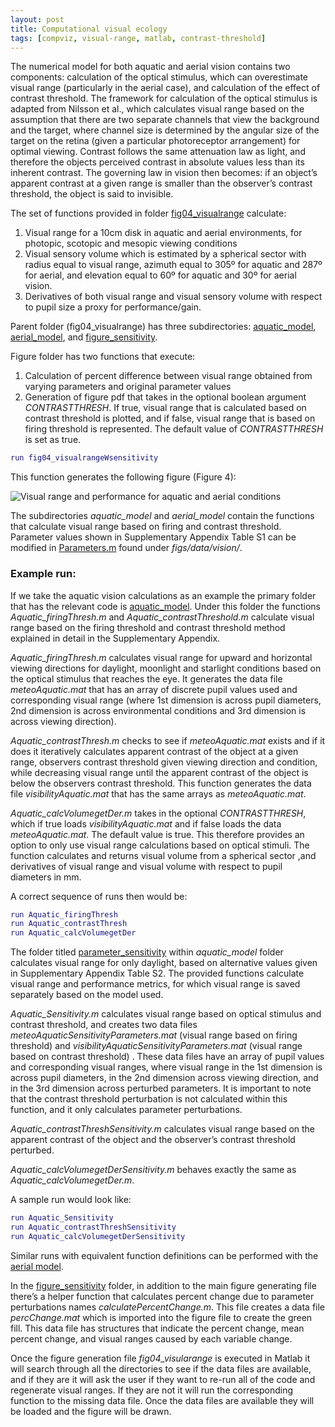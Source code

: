 ```yaml
---
layout: post
title: Computational visual ecology
tags: [compviz, visual-range, matlab, contrast-threshold]
---
```


The numerical model for both aquatic and aerial vision contains two components: calculation of the optical stimulus, which can overestimate visual range (particularly in the aerial case), and calculation of the effect of contrast threshold. The framework for calculation of the optical stimulus is adapted from Nilsson et al., which calculates visual range based on the assumption that there are two separate channels that view the background and the target, where channel size is determined by the angular size of the target on the retina (given a particular photoreceptor arrangement) for optimal viewing. Contrast follows the same attenuation law as light, and therefore the objects perceived contrast in absolute values less than its inherent contrast. The governing law in vision then becomes: if an object’s apparent contrast at a given range is smaller than the observer’s contrast threshold, the object is said to invisible.


The set of functions provided in folder [fig04_visualrange](https://github.com/maciverlab/bigeye/tree/master/figs/fig04_visualrange) calculate:

1. Visual range for a 10cm disk in aquatic and aerial environments, for photopic, scotopic and mesopic viewing conditions
2. Visual sensory volume which is estimated by a spherical sector with radius equal to visual range, azimuth equal to 305º for aquatic and 287º for aerial, and elevation equal to 60º for aquatic and 30º for aerial vision.
3. Derivatives of both visual range and visual sensory volume with respect to pupil size a proxy  for performance/gain.


Parent folder (fig04_visualrange) has three subdirectories: [aquatic_model](https://github.com/maciverlab/bigeye/tree/master/figs/fig04_visualrange/aquatic_model), [aerial_model](https://github.com/maciverlab/bigeye/tree/master/figs/fig04_visualrange/aerial_model), and [figure_sensitivity](https://github.com/maciverlab/bigeye/tree/master/figs/fig04_visualrange/figure_sensitivity). 


Figure folder has two functions that execute: 

1. Calculation of percent difference between visual range obtained from varying parameters and original parameter values
2. Generation of figure pdf that takes in the optional boolean argument *CONTRASTTHRESH*. If true, visual range that is calculated based on contrast threshold is plotted, and if false, visual range that is based on firing threshold is represented. The default value of *CONTRASTTHRESH* is set as true. 


``` Matlab
run fig04_visualrangeWsensitivity
```

This function generates the following figure (Figure 4):

![Visual range and performance for aquatic and aerial conditions]({{site.url}}/assets/fig04.png)


The subdirectories *aquatic_model* and *aerial_model* contain the functions that calculate visual range based on firing and contrast threshold. Parameter values shown in Supplementary Appendix Table S1 can be modified in [Parameters.m](https://github.com/maciverlab/bigeye/blob/master/figs/data/vision/Parameters.m) found under *figs/data/vision/*.


### Example run:

If we take the aquatic vision calculations as an example the primary folder that has the relevant code is [aquatic_model](https://github.com/maciverlab/bigeye/tree/master/figs/fig04_visualrange/aquatic_model). Under this folder the functions *Aquatic_firingThresh.m* and *Aquatic_contrastThreshold.m* calculate visual range based on the firing threshold and contrast threshold method explained in detail in the Supplementary Appendix.  


*Aquatic_firingThresh.m* calculates visual range for upward and horizontal viewing directions for daylight, moonlight and starlight conditions based on the optical stimulus that reaches the eye. It generates the data file *meteoAquatic.mat* that has an array of discrete pupil values used and corresponding visual range (where 1st dimension is across pupil diameters, 2nd dimension is across environmental conditions and 3rd dimension is across viewing direction). 


*Aquatic_contrastThresh.m* checks to see if *meteoAquatic.mat* exists and if it does it iteratively calculates apparent contrast of the object at a given range, observers contrast threshold given viewing direction and condition, while decreasing visual range until the apparent contrast of the object is below the observers contrast threshold. This function generates the data file *visibilityAquatic.mat* that has the same arrays as *meteoAquatic.mat*.  


*Aquatic_calcVolumegetDer.m* takes in the optional *CONTRASTTHRESH*, which if true loads *visibilityAquatic.mat* and if false loads the data *meteoAquatic.mat*. The default value is true. This therefore provides an option to only use visual range calculations based on optical stimuli. The function calculates and returns visual volume from a spherical sector ,and derivatives of visual range and visual volume with respect to pupil diameters in mm. 

A correct sequence of runs then would be:


```Matlab
run Aquatic_firingThresh
run Aquatic_contrastThresh
run Aquatic_calcVolumegetDer
```

The folder titled [parameter_sensitivity](https://github.com/maciverlab/bigeye/tree/master/figs/fig04_visualrange/aquatic_model/parameter_sensitivity) within *aquatic_model* folder calculates visual range for only daylight, based on alternative values given in Supplementary Appendix Table S2. The provided functions calculate visual range and performance metrics, for which visual range is saved separately based on the model used. 


*Aquatic_Sensitivity.m* calculates visual range based on optical stimulus and contrast threshold, and creates two data files *meteoAquaticSensitivityParameters.mat* (visual range based on firing threshold) and *visibilityAquaticSensitivityParameters.mat* (visual range based on contrast threshold) . These data files have an array of pupil values and corresponding visual ranges, where visual range in the 1st dimension is across pupil diameters, in the 2nd dimension across viewing direction, and in the 3rd dimension across perturbed parameters. It is important to note that the contrast threshold perturbation is not calculated within this function, and it only calculates parameter perturbations.


*Aquatic_contrastThreshSensitivity.m* calculates visual range based on the apparent contrast of the object and the observer’s contrast threshold perturbed.


*Aquatic_calcVolumegetDerSensitivity.m* behaves exactly the same as *Aquatic_calcVolumegetDer.m*. 

A sample run would look like:


```Matlab
run Aquatic_Sensitivity
run Aquatic_contrastThreshSensitivity
run Aquatic_calcVolumegetDerSensitivity
```

Similar runs with equivalent function definitions can be performed with the [aerial model](https://github.com/maciverlab/bigeye/tree/master/figs/fig04_visualrange/aerial_model).


In the [figure_sensitivity](https://github.com/maciverlab/bigeye/blob/master/figs/fig04_visualrange/figure_sensitivity/calculatePercentChange.m) folder, in addition to the main figure generating file there’s a helper function that calculates percent change due to parameter perturbations names *calculatePercentChange.m*. This file creates a data file *percChange.mat* which is imported into the figure file to create the green fill. This data file has structures that indicate the percent change, mean percent change, and visual ranges caused by each variable change. 


Once the figure generation file *fig04_visularange* is executed in Matlab it will search through all the directories to see if the data files are available, and if they are it will ask the user if they want to re-run all of the code and regenerate visual ranges. If they are not it will run the corresponding function to the missing data file. Once the data files are available they will be loaded and the figure will be drawn. 